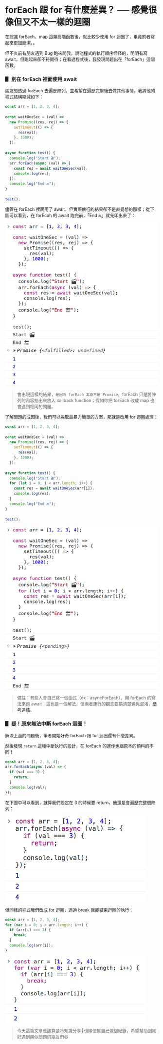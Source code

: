 # forEach 跟 for 有什麼差異？ ── 感覺很像但又不太一樣的迴圈

在認識 forEach、map 這類高階函數後，就比較少使用 for 迴圈了，畢竟前者寫起來更加簡潔。。

但不久前有朋友遇到 Bug 跑來問我，說他程式的執行順序怪怪的，明明有寫 await，但跑起來卻不符期待；在看過程式後，我發現問題出在「forEach」這個函數。

### ▋ 別在 forEach 裡面使用 await

朋友想透過 forEach 去遍歷陣列，並希望在遍歷完畢後去做其他事情。我將他的程式結構縮減如下：

```js
const arr = [1, 2, 3, 4];

const waitOneSec = (val) =>
  new Promise((res, rej) => {
    setTimeout(() => {
      res(val);
    }, 1000);
  });

async function test() {
  console.log("Start 🎬");
  arr.forEach(async (val) => {
    const res = await waitOneSec(val);
    console.log(res);
  });
  console.log("End 🔚");
}

test();
```

儘管在 forEach 裡面用了 await，但實際執行的結果卻不是直覺想的那樣；從下圖可以看到，在 forEcah 的 await 跑完前，「End 🔚」就先印出來了：

![image](img/foreach-await.png)

> 會出現這樣的結果，`是因為 forEach 本身不是 Promise`，forEach 只是將陣列的內容抽出來放入 callback function；假如你把 forEach 改成 map 也會遇到相同的問題。

了解問題的成因後，我們可以採取最暴力簡單的方案，那就是改用 for 迴圈處理：

```js
const arr = [1, 2, 3, 4];

const waitOneSec = (val) =>
  new Promise((res, rej) => {
    setTimeout(() => {
      res(val);
    }, 1000);
  });

async function test() {
  console.log("Start 🎬");
  for (let i = 0; i < arr.length; i++) {
    const res = await waitOneSec(arr[i]);
    console.log(res);
  }
  console.log("End 🔚");
}

test();
```
![image](img/for-await.png)

> 備註：有些人會自己寫一個函式（ex：asyncForEach），用 forEach 的寫法來跑 await；這也是一個解法，但兩者運行的觀念要搞清楚避免混淆，[參考連結](https://israynotarray.com/javascript/20211029/2739130728/)。

### ▋ 疑！原來無法中斷 forEach 迴圈！

解決上面的問題後，筆者開始好奇 forEach 跟 for 迴圈還有什麼差異。

然後發現 `return` 這種中斷執行的設計，在 forEach 的運作也跟原本的預料的不同！

```js
const arr = [1, 2, 3, 4];
arr.forEach(async (val) => {
  if (val === 3) {
    return;
  }
  console.log(val);
});
```

在下圖中可以看到，就算我們設定在 3 的時候要 return，他還是會遍歷完整個陣列：

![image](img/foreach-return.png)

但同樣的程式我們改成 for 迴圈，透過 break 就能結束迴圈的執行：

```js
const arr = [1, 2, 3, 4];
for (var i = 0; i < arr.length; i++) {
  if (arr[i] === 3) {
    break;
  }
  console.log(arr[i]);
}
```

![image](img/for-break.png)

> 今天這篇文章應該算是冷知識分享🤣也順便幫自己做個紀錄，希望幫助到剛好遇到類似問題的朋友們😃
